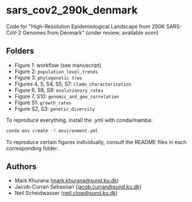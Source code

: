 # sars_cov2_290k_denmark

Code for "High-Resolution Epidemiological Landscape from 290K SARS-CoV-2 Genomes from Denmark" (under review; available soon)

## Folders

* Figure 1: workflow (see manuscript)
* Figure 2: ```population_level_trends```
* Figure 3: ```phylogenetic tree```
* Figures 4, 5, S4, S5, S7: ```clade_characterization```
* Figure 6, S8, S9: ```evolutionary_rates```
* Figure 7, S10: ```genomic_and_geo_correlation```
* Figure S1: ```growth_rates```
* Figure S2, S3: ```genetic_diversity```

To reproduce everything, install the .yml with conda/mamba:

```bash
conda env create -f environment.yml
```

To reproduce certain figures individually, consult the README files in each corresponding folder.

## Authors

* Mark Khurana (<mark.khurana@sund.ku.dk>)
* Jacob-Curran Sebastian (<jacob.curran@sund.ku.dk>)
* Neil Scheidwasser (<neil.clow@sund.ku.dk>)
